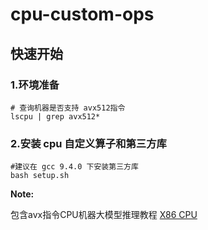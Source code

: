 # cpu-custom-ops

## 快速开始
### 1.环境准备
```shell
# 查询机器是否支持 avx512指令
lscpu | grep avx512*
```

### 2.安装 cpu 自定义算子和第三方库
```shell
#建议在 gcc 9.4.0 下安装第三方库
bash setup.sh
```
**Note:**

包含avx指令CPU机器大模型推理教程 [X86 CPU](../cpu_install.md)